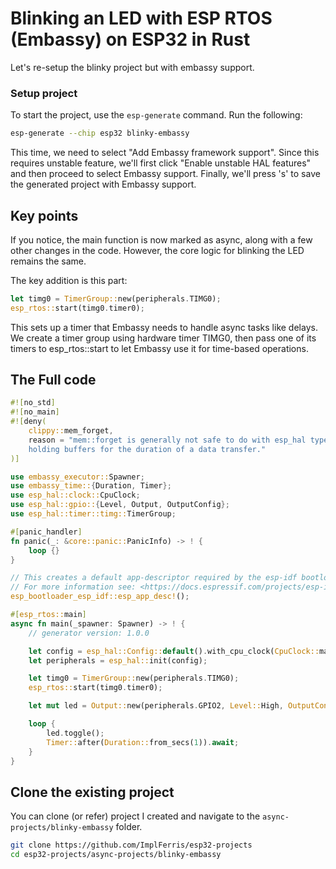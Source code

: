 # Blinking an LED with ESP RTOS (Embassy) on ESP32 in Rust

Let's re-setup the blinky project but with embassy support.

### Setup project

To start the project, use the `esp-generate` command. Run the following:

```sh
esp-generate --chip esp32 blinky-embassy
```

This time, we need to select "Add Embassy framework support". Since this requires unstable feature, we'll first click "Enable unstable HAL features" and then proceed to select Embassy support. Finally, we'll press 's' to save the generated project with Embassy support.

## Key points

If you notice, the main function is now marked as async, along with a few other changes in the code. However, the core logic for blinking the LED remains the same.

The key addition is this part:

```rust
let timg0 = TimerGroup::new(peripherals.TIMG0);
esp_rtos::start(timg0.timer0);
```
This sets up a timer that Embassy needs to handle async tasks like delays. We create a timer group using hardware timer TIMG0, then pass one of its timers to esp_rtos::start to let Embassy use it for time-based operations.


## The Full code

```rust
#![no_std]
#![no_main]
#![deny(
    clippy::mem_forget,
    reason = "mem::forget is generally not safe to do with esp_hal types, especially those \
    holding buffers for the duration of a data transfer."
)]

use embassy_executor::Spawner;
use embassy_time::{Duration, Timer};
use esp_hal::clock::CpuClock;
use esp_hal::gpio::{Level, Output, OutputConfig};
use esp_hal::timer::timg::TimerGroup;

#[panic_handler]
fn panic(_: &core::panic::PanicInfo) -> ! {
    loop {}
}

// This creates a default app-descriptor required by the esp-idf bootloader.
// For more information see: <https://docs.espressif.com/projects/esp-idf/en/stable/esp32/api-reference/system/app_image_format.html#application-description>
esp_bootloader_esp_idf::esp_app_desc!();

#[esp_rtos::main]
async fn main(_spawner: Spawner) -> ! {
    // generator version: 1.0.0

    let config = esp_hal::Config::default().with_cpu_clock(CpuClock::max());
    let peripherals = esp_hal::init(config);

    let timg0 = TimerGroup::new(peripherals.TIMG0);
    esp_rtos::start(timg0.timer0);

    let mut led = Output::new(peripherals.GPIO2, Level::High, OutputConfig::default());

    loop {
        led.toggle();
        Timer::after(Duration::from_secs(1)).await;
    }
}
```

 
## Clone the existing project

You can clone (or refer) project I created and navigate to the `async-projects/blinky-embassy` folder.

```sh
git clone https://github.com/ImplFerris/esp32-projects
cd esp32-projects/async-projects/blinky-embassy
```

